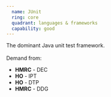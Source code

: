 ```yaml
---
  name: JUnit
  ring: core
  quadrant: languages & frameworks
  capability: good
---
```

The dominant Java unit test framework.
<br/><br/>Demand from: <ul><li><strong>HMRC</strong> - DEC</li><li><strong>HO</strong> - IPT</li><li><strong>HO</strong> - DTP</li><li><strong>HMRC</strong> - DDG</li></ul> 
